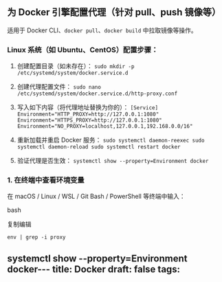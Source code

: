 ## 为 Docker 引擎配置代理（针对 pull、push 镜像等）

适用于 Docker CLI、`docker pull`、`docker build` 中拉取镜像等操作。

### Linux 系统（如 Ubuntu、CentOS）配置步骤：

1. 创建配置目录（如未存在）：
    `sudo mkdir -p /etc/systemd/system/docker.service.d`
2. 创建代理配置文件：
    `sudo nano /etc/systemd/system/docker.service.d/http-proxy.conf`
3. 写入如下内容（将代理地址替换为你的）：
    `[Service] Environment="HTTP_PROXY=http://127.0.0.1:1080" Environment="HTTPS_PROXY=http://127.0.0.1:1080" Environment="NO_PROXY=localhost,127.0.0.1,192.168.0.0/16"`
    
4. 重新加载并重启 Docker 服务：
    `sudo systemctl daemon-reexec sudo systemctl daemon-reload sudo systemctl restart docker`
    
5. 验证代理是否生效：
    `systemctl show --property=Environment docker`

### 1. 在终端中查看环境变量

在 macOS / Linux / WSL / Git Bash / PowerShell 等终端中输入：

bash

复制编辑

`env | grep -i proxy`

systemctl show --property=Environment docker---
title: Docker
draft: false
tags:
---
 